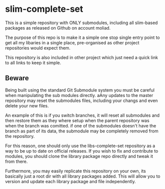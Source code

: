 slim-complete-set
==========

This is a simple repository with ONLY submodules, including all slim-based packages as released on Github on account moliad.

The purpose of this repo is to make it a simple one stop single entry point to get all my libaries in a single place, pre-organised as other project repositories would expect them.

This repository is also included in other project which just need a quick link to all links to keep it simple.

Beware
------

Being built using the standard Git Submodule system you must be careful when manipulating the sub modules directly.  aAny updates to the master repository may reset the submodules files, including your changs and even delete your new files.

An example of this is if you switch branches, it will reset all submodules and then restore them as they where setup when the parent repository was when the branch was comitted.  if one of the submodules doesn't have the branch as part of its data, the submodule may be completely removed from the repository.

For this reason, one should only use the libs-complete-set repository as a way to be up to date on official releases.  If you wish to fix and contribute to modules, you should clone the library package repo directly and tweak it from there.

Furthermore, you may easily replicate this repository on your own, its basically just a root dir with all library packages added.  This will allow you to version and update each library package and file independently.

